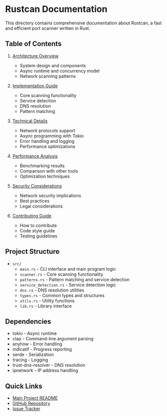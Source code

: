 # Rustcan Documentation

This directory contains comprehensive documentation about Rustcan, a fast and efficient port scanner written in Rust.

## Table of Contents

1. [Architecture Overview](architecture.md)
   - System design and components
   - Async runtime and concurrency model
   - Network scanning patterns

2. [Implementation Guide](implementation.md)
   - Core scanning functionality
   - Service detection
   - DNS resolution
   - Pattern matching

3. [Technical Details](technical.md)
   - Network protocols support
   - Async programming with Tokio
   - Error handling and logging
   - Performance optimizations

4. [Performance Analysis](performance.md)
   - Benchmarking results
   - Comparison with other tools
   - Optimization techniques

5. [Security Considerations](security.md)
   - Network security implications
   - Best practices
   - Legal considerations

6. [Contributing Guide](contributing.md)
   - How to contribute
   - Code style guide
   - Testing guidelines

## Project Structure

- `src/`
  - `main.rs` - CLI interface and main program logic
  - `scanner.rs` - Core scanning functionality
  - `patterns.rs` - Pattern matching and service detection
  - `service_detection.rs` - Service detection logic
  - `dns.rs` - DNS resolution utilities
  - `types.rs` - Common types and structures
  - `utils.rs` - Utility functions
  - `lib.rs` - Library interface

## Dependencies

- tokio - Async runtime
- clap - Command-line argument parsing
- anyhow - Error handling
- indicatif - Progress reporting
- serde - Serialization
- tracing - Logging
- trust-dns-resolver - DNS resolution
- ipnetwork - IP address handling

## Quick Links

- [Main Project README](../README.md)
- [GitHub Repository](https://github.com/systemxplore/rustcan)
- [Issue Tracker](https://github.com/systemxplore/rustcan/issues) 